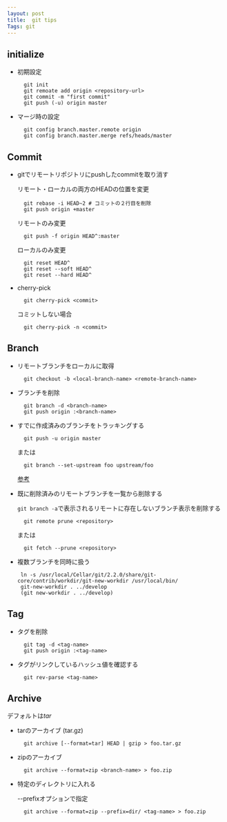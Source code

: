 ```yaml
---
layout: post
title:  git tips
Tags: git
---
```

## initialize

- 初期設定

		git init
		git remoate add origin <repository-url>
		git commit -m "first commit"
		git push (-u) origin master

- マージ時の設定

		git config branch.master.remote origin
		git config branch.master.merge refs/heads/master

## Commit

- gitでリモートリポジトリにpushしたcommitを取り消す

  リモート・ローカルの両方のHEADの位置を変更

		git rebase -i HEAD~2 # コミットの２行目を削除
		git push origin +master

  リモートのみ変更

		git push -f origin HEAD^:master

  ローカルのみ変更

		git reset HEAD^
		git reset --soft HEAD^
		git reset --hard HEAD^

- cherry-pick

		git cherry-pick <commit>

	コミットしない場合

		git cherry-pick -n <commit>

## Branch

- リモートブランチをローカルに取得

		git checkout -b <local-branch-name> <remote-branch-name>

- ブランチを削除

		git branch -d <branch-name>
		git push origin :<branch-name>


- すでに作成済みのブランチをトラッキングする

		git push -u origin master

	または

		git branch --set-upstream foo upstream/foo

	[参考](http://stackoverflow.com/questions/520650/how-do-you-make-an-existing-git-branch-track-a-remote-branch)


- 既に削除済みのリモートブランチを一覧から削除する

	`git branch -a`で表示されるリモートに存在しないブランチ表示を削除する

		git remote prune <repository>

	または

		git fetch --prune <repository>

-  複数ブランチを同時に扱う

		ln -s /usr/local/Cellar/git/2.2.0/share/git-core/contrib/workdir/git-new-workdir /usr/local/bin/
		git-new-workdir . ../develop
		(git new-workdir . ../develop)

## Tag

- タグを削除

		git tag -d <tag-name>
		git push origin :<tag-name>

- タグがリンクしているハッシュ値を確認する

		git rev-parse <tag-name>


## Archive
  
デフォルトは*tar*

- tarのアーカイブ (tar.gz)

		git archive [--format=tar] HEAD | gzip > foo.tar.gz

- zipのアーカイブ

		git archive --format=zip <branch-name> > foo.zip

- 特定のディレクトリに入れる

	--prefixオプションで指定

		git archive --format=zip --prefix=dir/ <tag-name> > foo.zip
